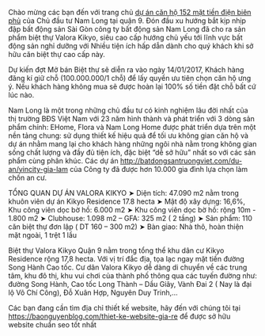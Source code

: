 Chào mừng các bạn đến với trang chủ <a href="https://trancamthai.com/sap-mo-ban/cao-oc-van-phong-152-dien-bien-phu.html">dự án căn hộ 152 mặt tiền điện biên phủ</a> của Chủ đầu tư Nam Long tại quận 9. Đón đầu xu hướng bắt kịp nhịp đập bất động sản Sài Gòn công ty bất động sản Nam Long đã cho ra sản phẩm biệt thự Valora Kikyo, siêu cao cấp hướng chủ yếu tới lĩnh vực bất động sản nghỉ dưỡng với Nhiều tiện ích hấp dẫn dành cho quý khách khi sở hữu căn biệt thự cao cấp này. 

Dự kiến đợt Mở bán Biệt thự sẽ diễn ra vào ngày 14/01/2017, Khách hàng đăng kí giữ chỗ (100.000.000/1 chỗ) để lấy quyền ưu tiên chọn căn hộ ưng ý. Nếu khách hàng không mua sẽ được hoàn lại 100% số tiền đặt chỗ bất cứ lúc nào.



Nam Long là một trong những chủ đầu tư có kinh nghiệm lâu đời nhất của thị trường BĐS Việt Nam với 23 năm hình thành và phát triển với 3 dòng sản phẩm chính: EHome, Flora và Nam Long Home được phát triển dựa trên một nền tảng chung: sử dụng thiết kế hiệu quả để tối ưu không gian căn hộ và dự án nhằm mang lại cho khách hàng những ngôi nhà nằm trong không gian sống chất lượng và đầy đủ tiện ích, đặc biệt “dễ sở hữu” nhất so với các sản phẩm cùng phân khúc. Các dự án http://batdongsantruongviet.com/du-an/vincity-gia-lam của Công ty đã được hơn 10.000 gia đình lựa chọn làm chốn an cư.
 
TỔNG QUAN DỰ ÁN VALORA KIKYO
➤ Diện tích: 47.090 m2 nằm trong khuôn viên  dự án Kikyo Residence 17.8 hecta
➤ Mật độ xây dựng: 16,6%, Khu công viên dọc bờ hồ: 6.000 m2
➤ Khu công viên dọc bờ hồ: rộng 10m - 1.800 m2
➤ Clubhouse: 1.098 m2 – GFA: 325 m2 ( 2 tầng)
➤ Sản phẩm: 110 căn biệt thự đơn lập ( DT 160 – 300 m2)
➤ Bàn giao: Nhà thô, hoàn thiện mặt ngoài, 1 trệt 1 lầu

Biệt thự Valora Kikyo Quận 9 nằm trong tổng thể khu dân cư Kikyo Residence  rộng 17,8 hecta. Với vị trí đắc địa, tọa lạc ngay mặt tiền đường Song Hành Cao tốc. Cư dân Valora Kikyo dễ dàng di chuyển về các trung tâm, khu đô thị, khu vui chơi của thành phố thông qua các tuyến đường như: đường Song Hành, Cao tốc Long Thành – Dầu Giây, Vành Đai 2 ( Nay là đại lộ Võ Chí Công), Đỗ Xuân Hợp, Nguyên Duy Trinh,…

Các bạn đang cần tìm địa chỉ thiết kế website, hãy đến với chúng tôi tại https://baonguyenblog.com/thiet-ke-website-gia-re để được sở hữu website chuẩn seo tốt nhất
